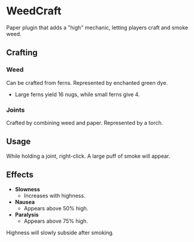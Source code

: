 # WeedCraft

Paper plugin that adds a "high" mechanic, letting players craft and smoke weed.

## Crafting

### Weed

Can be crafted from ferns. Represented by enchanted green dye.
- Large ferns yield 16 nugs, while small ferns give 4.

### Joints

Crafted by combining weed and paper. Represented by a torch.

## Usage

While holding a joint, right-click. A large puff of smoke will appear.

## Effects

- **Slowness**
  - Increases with highness.
- **Nausea**
  - Appears above 50% high.
- **Paralysis**
  - Appears above 75% high.

Highness will slowly subside after smoking.
